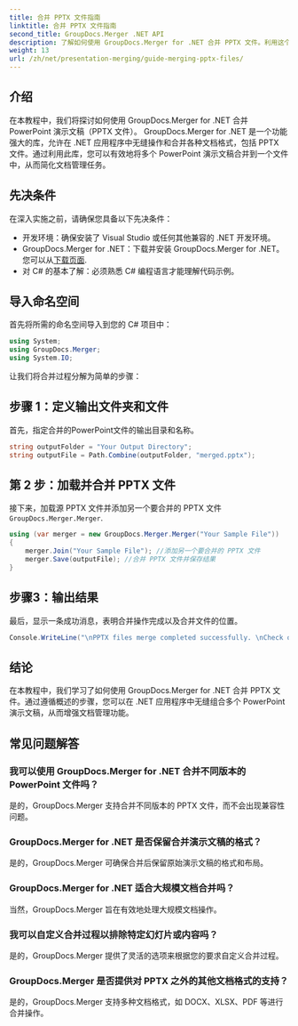 ```yaml
---
title: 合并 PPTX 文件指南
linktitle: 合并 PPTX 文件指南
second_title: GroupDocs.Merger .NET API
description: 了解如何使用 GroupDocs.Merger for .NET 合并 PPTX 文件。利用这个强大的 .NET 库简化文档管理。
weight: 13
url: /zh/net/presentation-merging/guide-merging-pptx-files/
---
```

## 介绍
在本教程中，我们将探讨如何使用 GroupDocs.Merger for .NET 合并 PowerPoint 演示文稿（PPTX 文件）。 GroupDocs.Merger for .NET 是一个功能强大的库，允许在 .NET 应用程序中无缝操作和合并各种文档格式，包括 PPTX 文件。通过利用此库，您可以有效地将多个 PowerPoint 演示文稿合并到一个文件中，从而简化文档管理任务。
## 先决条件
在深入实施之前，请确保您具备以下先决条件：
- 开发环境：确保安装了 Visual Studio 或任何其他兼容的 .NET 开发环境。
- GroupDocs.Merger for .NET：下载并安装 GroupDocs.Merger for .NET。您可以从[下载页面](https://releases.groupdocs.com/merger/net/).
- 对 C# 的基本了解：必须熟悉 C# 编程语言才能理解代码示例。

## 导入命名空间
首先将所需的命名空间导入到您的 C# 项目中：
```csharp
using System; 
using GroupDocs.Merger;
using System.IO;
```

让我们将合并过程分解为简单的步骤：
## 步骤 1：定义输出文件夹和文件
首先，指定合并的PowerPoint文件的输出目录和名称。
```csharp
string outputFolder = "Your Output Directory";
string outputFile = Path.Combine(outputFolder, "merged.pptx");
```
## 第 2 步：加载并合并 PPTX 文件
接下来，加载源 PPTX 文件并添加另一个要合并的 PPTX 文件`GroupDocs.Merger.Merger`.
```csharp
using (var merger = new GroupDocs.Merger.Merger("Your Sample File"))
{
    merger.Join("Your Sample File"); //添加另一个要合并的 PPTX 文件
    merger.Save(outputFile); //合并 PPTX 文件并保存结果
}
```
## 步骤3：输出结果
最后，显示一条成功消息，表明合并操作完成以及合并文件的位置。
```csharp
Console.WriteLine("\nPPTX files merge completed successfully. \nCheck output in {0}", outputFolder);
```

## 结论
在本教程中，我们学习了如何使用 GroupDocs.Merger for .NET 合并 PPTX 文件。通过遵循概述的步骤，您可以在 .NET 应用程序中无缝组合多个 PowerPoint 演示文稿，从而增强文档管理功能。

## 常见问题解答
### 我可以使用 GroupDocs.Merger for .NET 合并不同版本的 PowerPoint 文件吗？
是的，GroupDocs.Merger 支持合并不同版本的 PPTX 文件，而不会出现兼容性问题。
### GroupDocs.Merger for .NET 是否保留合并演示文稿的格式？
是的，GroupDocs.Merger 可确保合并后保留原始演示文稿的格式和布局。
### GroupDocs.Merger for .NET 适合大规模文档合并吗？
当然，GroupDocs.Merger 旨在有效地处理大规模文档操作。
### 我可以自定义合并过程以排除特定幻灯片或内容吗？
是的，GroupDocs.Merger 提供了灵活的选项来根据您的要求自定义合并过程。
### GroupDocs.Merger 是否提供对 PPTX 之外的其他文档格式的支持？
是的，GroupDocs.Merger 支持多种文档格式，如 DOCX、XLSX、PDF 等进行合并操作。